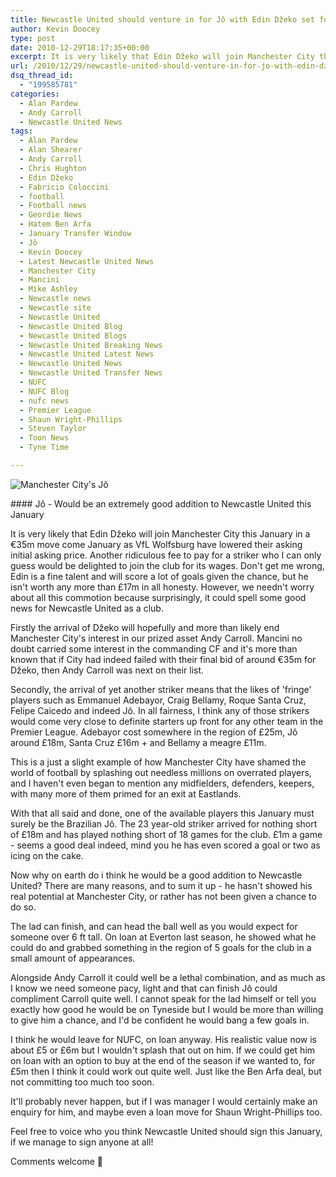```yaml
---
title: Newcastle United should venture in for Jô with Edin Džeko set for January move
author: Kevin Doocey
type: post
date: 2010-12-29T18:17:35+00:00
excerpt: It is very likely that Edin Džeko will join Manchester City this January in a €35m move come January as VfL Wolfsburg have lowered..
url: /2010/12/29/newcastle-united-should-venture-in-for-jo-with-edin-dzeko-set-for-january-move/
dsq_thread_id:
  - "199585781"
categories:
  - Alan Pardew
  - Andy Carroll
  - Newcastle United News
tags:
  - Alan Pardew
  - Alan Shearer
  - Andy Carroll
  - Chris Hughton
  - Edin Džeko
  - Fabricio Coloccini
  - football
  - Football news
  - Geordie News
  - Hatem Ben Arfa
  - January Transfer Window
  - Jô
  - Kevin Doocey
  - Latest Newcastle United News
  - Manchester City
  - Mancini
  - Mike Ashley
  - Newcastle news
  - Newcastle site
  - Newcastle United
  - Newcastle United Blog
  - Newcastle United Blogs
  - Newcastle United Breaking News
  - Newcastle United Latest News
  - Newcastle United News
  - Newcastle United Transfer News
  - NUFC
  - NUFC Blog
  - nufc news
  - Premier League
  - Shaun Wright-Phillips
  - Steven Taylor
  - Toon News
  - Tyne Time

---
```

![Manchester City's Jô](http://www.tynetime.com/wp-content/uploads/2010/12/Jo-003.jpg "Jo_Man_City")

#### Jô - Would be an extremely good addition to Newcastle United this January

It is very likely that Edin Džeko will join Manchester City this January in a €35m move come January as VfL Wolfsburg have lowered their asking initial asking price. Another ridiculous fee to pay for a striker who I can only guess would be delighted to join the club for its wages. Don't get me wrong, Edin is a fine talent and will score a lot of goals given the chance, but he isn't worth any  more than £17m in all honesty. However, we needn't worry about all this commotion because surprisingly, it could spell some good news for Newcastle United as a club.

Firstly the arrival of Džeko will hopefully and more than likely end Manchester City's interest in our prized asset Andy Carroll. Mancini no doubt carried some interest in the commanding CF and it's more than known that if City had indeed failed with their final bid of around €35m for Džeko, then Andy Carroll was next on their list.

Secondly, the arrival of yet another striker means that the likes of 'fringe' players such as Emmanuel Adebayor, Craig Bellamy, Roque Santa Cruz, Felipe Caicedo and indeed Jô. In all fairness, I think any of those strikers would come very close to definite starters up front for any other team in the Premier League. Adebayor cost somewhere in the region of £25m, Jô around £18m, Santa Cruz £16m + and Bellamy a meagre £11m.

This is a just a slight example of how Manchester City have shamed the world of football by splashing out needless millions on overrated players, and I haven't even began to mention any midfielders, defenders, keepers, with many more of them primed for an exit at Eastlands.

With that all said and done, one of the available players this January must surely be the Brazilian Jô. The 23 year-old striker arrived for nothing short of £18m and has played nothing short of 18 games for the club. £1m a game - seems a good deal indeed, mind you he has even scored a goal or two as icing on the cake.

Now why on earth do i think he would be a good addition to Newcastle United? There are many reasons, and to sum it up - he hasn't showed his real potential at Manchester City, or rather has not been given a chance to do so.

The lad can finish, and can head the ball well as you would expect for someone over 6 ft tall. On loan at Everton last season, he showed what he could do and grabbed something in the region of 5 goals for the club in a small amount of appearances.

Alongside Andy Carroll it could well be a lethal combination, and as much as I know we need someone pacy, light and that can finish Jô could compliment Carroll quite well. I cannot speak for the lad himself or tell you exactly how good he would be on Tyneside but I would be more than willing to give him a chance, and I'd be confident he would bang a few goals in.

I think he would leave for NUFC, on loan anyway. His realistic value now is about £5 or £6m but I wouldn't splash that out on him. If we could get him on loan with an option to buy at the end of the season if we wanted to, for £5m then I think it could work out quite well. Just like the Ben Arfa deal, but not committing too much too soon.

It'll probably never happen, but if I was manager I would certainly make an enquiry for him, and maybe even a loan move for Shaun Wright-Phillips too.

Feel free to voice who you think Newcastle United should sign this January, if we manage to sign anyone at all!

Comments welcome 🙂
